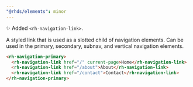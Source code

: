 ```yaml
---
"@rhds/elements": minor
---
```


✨ Added `<rh-navigation-link>`.

A styled link that is used as a slotted child of navigation elements.  Can be used in the primary, secondary, subnav, and vertical navigation elements.

```html
<rh-navigation-primary>
  <rh-navigation-link href="/" current-page>Home</rh-navigation-link>
  <rh-navigation-link href="/about">About</rh-navigation-link>
  <rh-navigation-link href="/contact">Contact</rh-navigation-link>
</rh-navigation-primary>
```
